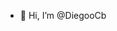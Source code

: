- 👋 Hi, I’m @DiegooCb



<!---
DiegooCb/DiegooCb is a ✨ special ✨ repository because its `README.md` (this file) appears on your GitHub profile.
You can click the Preview link to take a look at your changes.
--->
